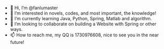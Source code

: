 - 👋 Hi, I’m @fanlumaster
- 👀 I’m interested in novels, codes, and most important, the knowledge!
- 🌱 I’m currently learning Java, Python, Spring, Matlab and algorithm.
- 💞️ I’m looking to collaborate on building a Website with Spring or other ways.
- 📫 How to reach me, my QQ is 1730976608, nice to see you in the near future!

<!---
fanlumaster/fanlumaster is a ✨ special ✨ repository because its `README.md` (this file) appears on your GitHub profile.
You can click the Preview link to take a look at your changes.
--->

